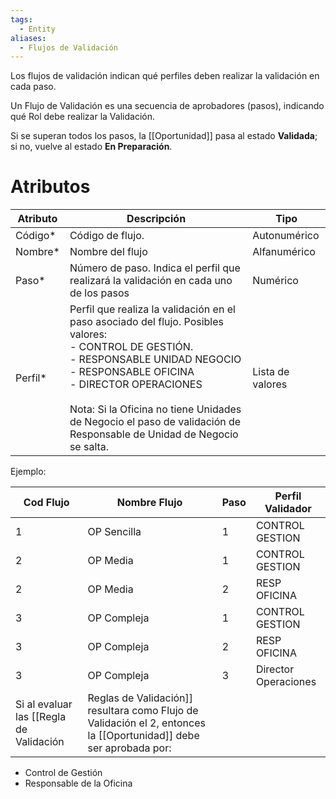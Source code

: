 ```yaml
---
tags:
  - Entity
aliases:
  - Flujos de Validación
---
```


Los flujos de validación indican qué perfiles deben realizar la validación en cada paso. 

Un Flujo de Validación es una secuencia de aprobadores (pasos), indicando qué Rol debe realizar la Validación.

Si se superan todos los pasos, la [[Oportunidad]] pasa al estado **Validada**; si no, vuelve al estado **En Preparación**.

# Atributos

| Atributo | Descripción                                                                                                                                                                                                                                                                                                                 | Tipo             |
| -------- | --------------------------------------------------------------------------------------------------------------------------------------------------------------------------------------------------------------------------------------------------------------------------------------------------------------------------- | ---------------- |
| Código*  | Código de flujo.                                                                                                                                                                                                                                                                                                            | Autonumérico     |
| Nombre*  | Nombre del flujo                                                                                                                                                                                                                                                                                                            | Alfanumérico     |
| Paso*    | Número de paso. Indica el perfil que realizará la validación en cada uno de los pasos                                                                                                                                                                                                                                       | Numérico         |
| Perfil*  | Perfil que realiza la validación en el paso asociado del flujo. Posibles valores:<br>- CONTROL DE GESTIÓN. <br>- RESPONSABLE UNIDAD NEGOCIO<br>- RESPONSABLE OFICINA<br>- DIRECTOR OPERACIONES <br><br>Nota: Si la Oficina no tiene Unidades de Negocio el paso de validación de Responsable de Unidad de Negocio se salta. | Lista de valores |

Ejemplo:

| Cod Flujo | Nombre Flujo | Paso | Perfil Validador     |
| --------- | ------------ | ---- | -------------------- |
| 1         | OP Sencilla  | 1    | CONTROL GESTION      |
| 2         | OP Media     | 1    | CONTROL GESTION      |
| 2         | OP Media     | 2    | RESP OFICINA         |
| 3         | OP Compleja  | 1    | CONTROL GESTION      |
| 3         | OP Compleja  | 2    | RESP OFICINA         |
| 3         | OP Compleja  | 3    | Director Operaciones |
Si al evaluar las [[Regla de Validación|Reglas de Validación]] resultara como Flujo de Validación el 2, entonces la [[Oportunidad]] debe ser aprobada por:
- Control de Gestión
- Responsable de la Oficina
